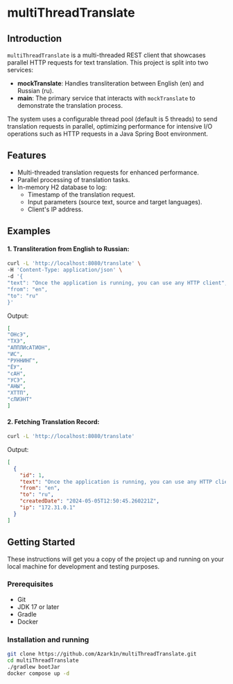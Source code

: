 # multiThreadTranslate

## Introduction

`multiThreadTranslate` is a multi-threaded REST client that showcases parallel HTTP requests for text translation. This project is split into two services:

- **mockTranslate**: Handles transliteration between English (en) and Russian (ru).
- **main**: The primary service that interacts with `mockTranslate` to demonstrate the translation process.

The system uses a configurable thread pool (default is 5 threads) to send translation requests in parallel, optimizing performance for intensive I/O operations such as HTTP requests in a Java Spring Boot environment.

## Features

- Multi-threaded translation requests for enhanced performance.
- Parallel processing of translation tasks.
- In-memory H2 database to log:
  - Timestamp of the translation request.
  - Input parameters (source text, source and target languages).
  - Client's IP address.

## Examples

#### 1. Transliteration from English to Russian:

```bash
curl -L 'http://localhost:8080/translate' \
-H 'Content-Type: application/json' \
-d '{
"text": "Once the application is running, you can use any HTTP client",
"from": "en",
"to": "ru"
}'
```

Output:

```json
[
"ОНcЭ",
"ТХЭ",
"АППЛИcАТИОН",
"ИС",
"РУННИНГ",
"ЁУ",
"cАН",
"УСЭ",
"АНЫ",
"ХТТП",
"cЛИЭНТ"
]
```

#### 2. Fetching Translation Record:

```bash
curl -L 'http://localhost:8080/translate'
```

Output:

```json
[
  {
    "id": 1,
    "text": "Once the application is running, you can use any HTTP client",
    "from": "en",
    "to": "ru",
    "createdDate": "2024-05-05T12:50:45.260221Z",
    "ip": "172.31.0.1"
  }
]
```

## Getting Started

These instructions will get you a copy of the project up and running on your local machine for development and testing purposes.

### Prerequisites
* Git
* JDK 17 or later
* Gradle
* Docker

### Installation and running
```bash
git clone https://github.com/Azark1n/multiThreadTranslate.git
cd multiThreadTranslate
./gradlew bootJar
docker compose up -d
```
